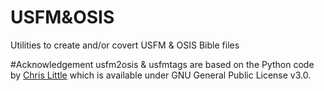 # USFM&OSIS
 Utilities to create and/or covert USFM & OSIS Bible files
 
#Acknowledgement
 usfm2osis & usfmtags are based on the Python code by [Chris Little](https://github.com/chrislit/usfm2osis)
 which is available under GNU General Public License v3.0.
 
 
